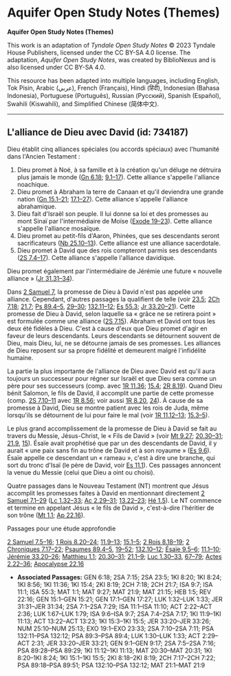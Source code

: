 # Aquifer Open Study Notes (Themes)

**Aquifer Open Study Notes (Themes)**

This work is an adaptation of *Tyndale Open Study Notes* © 2023 Tyndale House Publishers, licensed under the CC BY\-SA 4\.0 license. The adaptation, *Aquifer Open Study Notes*, was created by BiblioNexus and is also licensed under CC BY\-SA 4\.0\.

This resource has been adapted into multiple languages, including English, Tok Pisin, Arabic (عربي), French (Français), Hindi (हिंदी), Indonesian (Bahasa Indonesia), Portuguese (Português), Russian (Русский), Spanish (Español), Swahili (Kiswahili), and Simplified Chinese (简体中文).



--------------------------------

## L'alliance de Dieu avec David (id: 734187)

Dieu établit cinq alliances spéciales (ou accords spéciaux) avec l'humanité dans l'Ancien Testament :

1. Dieu promet à Noé, à sa famille et à la création qu'un déluge ne détruira plus jamais le monde ([Gn 6\.18](https://ref.ly/Gen6:18); [9\.1–17](https://ref.ly/Gen9:1-Gen9:17)). Cette alliance s'appelle l'alliance noachique.
2. Dieu promet à Abraham la terre de Canaan et qu'il deviendra une grande nation ([Gn 15\.1–21](https://ref.ly/Gen15:1-Gen15:21); [17\.1–27](https://ref.ly/Gen17:1-Gen17:27)). Cette alliance s'appelle l'alliance abrahamique.
3. Dieu fait d'Israël son peuple. Il lui donne sa loi et des promesses au mont Sinaï par l'intermédiaire de Moïse ([Exode 19–23](https://ref.ly/Exod19:1-Exod23:33)). Cette alliance s'appelle l'alliance mosaïque.
4. Dieu promet au petit\-fils d'Aaron, Phinées, que ses descendants seront sacrificateurs ([Nb 25\.10–13](https://ref.ly/Num25:10-Num25:13)). Cette alliance est une alliance sacerdotale.
5. Dieu promet à David que des rois compteront parmis ses descendants ([2S 7\.4–17](https://ref.ly/2Sam7:4-2Sam7:17)). Cette alliance s'appelle l'alliance davidique.

Dieu promet également par l'intermédiaire de Jérémie une future « nouvelle alliance » ([Jr 31\.31–34](https://ref.ly/Jer31:31-Jer31:34)).

Dans [2 Samuel 7](https://ref.ly/2Sam7:1-2Sam7:29), la promesse de Dieu à David n'est pas appelée une alliance. Cependant, d'autres passages la qualifient de telle (voir [23\.5](https://ref.ly/2Sam23:5); [2Ch 7\.18](https://ref.ly/2Chr7:18); [21\.7](https://ref.ly/2Chr21:7); [Ps 89\.4–5](https://ref.ly/Ps89:3-Ps89:4), [29–30](https://ref.ly/Ps89:28-Ps89:29); [132\.11–12](https://ref.ly/Ps132:11-Ps132:12); [Es 55\.3](https://ref.ly/Isa55:3); [Jr 33\.20–21](https://ref.ly/Jer33:20-Jer33:21)). Cette promesse de Dieu à David, selon laquelle sa « grâce ne se retirera point » est formulée comme une alliance ([2S 7\.15](https://ref.ly/2Sam7:15)). Abraham et David ont tous les deux été fidèles à Dieu. C'est à cause d'eux que Dieu promet d'agir en faveur de leurs descendants. Leurs descendants se détournent souvent de Dieu, mais Dieu, lui, ne se détourne jamais de ses promesses. Les alliances de Dieu reposent sur sa propre fidélité et demeurent malgré l'infidélité humaine.

La partie la plus importante de l'alliance de Dieu avec David est qu'il aura toujours un successeur pour régner sur Israël et que Dieu sera comme un père pour ses successeurs (comp. avec [1R 11\.36](https://ref.ly/1Kgs11:36); [15\.4](https://ref.ly/1Kgs15:4); [2R 8\.19](https://ref.ly/2Kgs8:19)). Quand Dieu bénit Salomon, le fils de David, il accomplit une partie de cette promesse (comp. [2S 7\.10–11](https://ref.ly/2Sam7:10-2Sam7:11) avec [1R 8\.56](https://ref.ly/1Kgs8:56); voir aussi [1R 8\.20](https://ref.ly/1Kgs8:20), [24](https://ref.ly/1Kgs8:24)). À cause de sa promesse à David, Dieu se montre patient avec les rois de Juda, même lorsqu'ils se détournent de lui pour faire le mal (voir [1R 11\.12–13](https://ref.ly/1Kgs11:12-1Kgs11:13); [15\.3–5](https://ref.ly/1Kgs15:3-1Kgs15:5)).

Le plus grand accomplissement de la promesse de Dieu à David se fait au travers du Messie, Jésus\-Christ, le « Fils de David » (voir [Mt 9\.27](https://ref.ly/Matt9:27); [20\.30–31](https://ref.ly/Matt20:30-Matt20:31); [21\.9](https://ref.ly/Matt21:9), [15](https://ref.ly/Matt21:15)). Ésaïe avait prophétisé que par un des descendants de David, il y aurait « une paix sans fin au trône de David et à son royaume » ([Es 9\.6](https://ref.ly/Isa9:7)). Ésaïe appelle ce descendant un « rameau », c'est à dire une branche, qui sort du tronc d'Isaï (le père de David, voir [Es 11\.1](https://ref.ly/Isa11:1)). Ces passages annoncent la venue du Messie (celui que Dieu a oint ou choisi).

Quatre passages dans le Nouveau Testament (NT) montrent que Jésus accomplit les promesses faites à David en mentionnant directement [2 Samuel 7\.1–29](https://ref.ly/2Sam7:1-2Sam7:29) ([Lc 1\.32–33](https://ref.ly/Luke1:32-Luke1:33); [Ac 2\.29–31](https://ref.ly/Acts2:29-Acts2:31); [13\.22–23](https://ref.ly/Acts13:22-Acts13:23); [Hé 1\.5](https://ref.ly/Heb1:5)). Le NT commence et termine en appelant Jésus « le fils de David », c'est\-à\-dire l'héritier de son trône ([Mt 1\.1](https://ref.ly/Matt1:1); [Ap 22\.16](https://ref.ly/Rev22:16)).

Passages pour une étude approfondie

[2 Samuel 7\.5–16](https://ref.ly/2Sam7:5-2Sam7:16); [1 Rois 8\.20–24](https://ref.ly/1Kgs8:20-1Kgs8:24); [11\.9–13](https://ref.ly/1Kgs11:9-1Kgs11:13); [15\.1–5](https://ref.ly/1Kgs15:1-1Kgs15:5); [2 Rois 8\.18–19](https://ref.ly/2Kgs8:18-2Kgs8:19); [2 Chroniques 7\.17–22](https://ref.ly/2Chr7:17-2Chr7:22); [Psaumes 89\.4–5](https://ref.ly/Ps89:3-Ps89:4), [19–52](https://ref.ly/Ps89:18-Ps89:51); [132\.10–12](https://ref.ly/Ps132:10-Ps132:12); [Ésaïe 9\.5–6](https://ref.ly/Isa9:6-Isa9:7); [11\.1–10](https://ref.ly/Isa11:1-Isa11:10); [Jérémie 33\.20–26](https://ref.ly/Jer33:20-Jer33:26); [Matthieu 1\.1](https://ref.ly/Matt1:1); [20\.30–31](https://ref.ly/Matt20:30-Matt20:31); [21\.1–9](https://ref.ly/Matt21:1-Matt21:9); [Luc 1\.30–33](https://ref.ly/Luke1:30-Luke1:33), [67–79](https://ref.ly/Luke1:67-Luke1:79); [Actes 2\.22–36](https://ref.ly/Acts2:22-Acts2:36); [Apocalypse 22\.16](https://ref.ly/Rev22:16)

* **Associated Passages:** GEN 6:18; 2SA 7:15; 2SA 23:5; 1KI 8:20; 1KI 8:24; 1KI 8:56; 1KI 11:36; 1KI 15:4; 2KI 8:19; 2CH 7:18; 2CH 21:7; ISA 9:7; ISA 11:1; ISA 55:3; MAT 1:1; MAT 9:27; MAT 21:9; MAT 21:15; HEB 1:5; REV 22:16; GEN 15:1–GEN 15:21; GEN 17:1–GEN 17:27; LUK 1:32–LUK 1:33; JER 31:31–JER 31:34; 2SA 7:1–2SA 7:29; ISA 11:1–ISA 11:10; ACT 2:22–ACT 2:36; LUK 1:67–LUK 1:79; ISA 9:6–ISA 9:7; 2SA 7:4–2SA 7:17; 1KI 11:9–1KI 11:13; ACT 13:22–ACT 13:23; 1KI 15:3–1KI 15:5; JER 33:20–JER 33:26; NUM 25:10–NUM 25:13; EXO 19:1–EXO 23:33; 2SA 7:10–2SA 7:11; PSA 132:11–PSA 132:12; PSA 89:3–PSA 89:4; LUK 1:30–LUK 1:33; ACT 2:29–ACT 2:31; JER 33:20–JER 33:21; GEN 9:1–GEN 9:17; 2SA 7:5–2SA 7:16; PSA 89:28–PSA 89:29; 1KI 11:12–1KI 11:13; MAT 20:30–MAT 20:31; 1KI 8:20–1KI 8:24; 1KI 15:1–1KI 15:5; 2KI 8:18–2KI 8:19; 2CH 7:17–2CH 7:22; PSA 89:18–PSA 89:51; PSA 132:10–PSA 132:12; MAT 21:1–MAT 21:9

